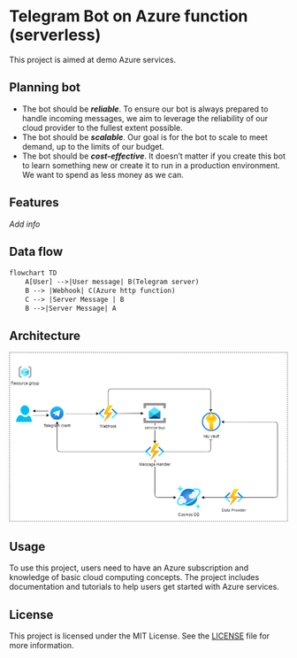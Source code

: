 # Telegram Bot on Azure function (serverless)

This project is aimed at demo Azure services.

## Planning bot

+ The bot should be _**reliable**_. To ensure our bot is always prepared to handle incoming messages, we aim to leverage
  the reliability of our cloud provider to the fullest extent possible.
+ The bot should be _**scalable**_. Our goal is for the bot to scale to meet demand, up to the limits of our budget.
+ The bot should be _**cost-effective**_. It doesn’t matter if you create this bot to learn something new or create it
  to run in a production environment. We want to spend as less money as we can.

## Features

_Add info_

## Data flow

```mermaid
flowchart TD
    A[User] -->|User message| B(Telegram server)
    B --> |Webhook| C(Azure http function)
    C --> |Server Message | B
    B -->|Server Message| A
```

## Architecture

![Architecture diagram](./.github/images/architecture-diagram.png)

## Usage

To use this project, users need to have an Azure subscription and knowledge of basic cloud computing concepts. The
project includes documentation and tutorials to help users get started with Azure services.

## License

This project is licensed under the MIT License. See the [LICENSE](./LICENSE) file for more information.
